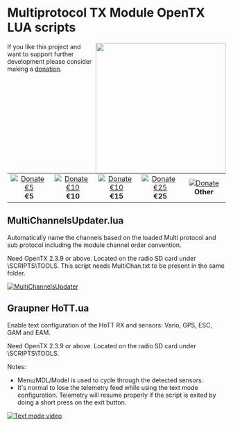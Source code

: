 # Multiprotocol TX Module OpenTX LUA scripts
<img align="right" width=300 src="../docs/images/multi.png" />

If you like this project and want to support further development please consider making a [donation](../docs/Donations.md).  

<table cellspacing=0>
  <tr>
    <td align=center width=200><a href="https://www.paypal.com/cgi-bin/webscr?cmd=_donations&business=VF2K9T23DRY56&lc=US&item_name=DIY%20Multiprotocol&currency_code=EUR&amount=5&bn=PP%2dDonationsBF%3abtn_donate_SM%2egif%3aNonHosted"><img src="../docs/images/donate_button.png" border="0" name="submit" title="PayPal - Donate €5" alt="Donate €5"/></a><br><b>€5</b></td>
    <td align=center width=200><a href="https://www.paypal.com/cgi-bin/webscr?cmd=_donations&business=VF2K9T23DRY56&lc=US&item_name=DIY%20Multiprotocol&currency_code=EUR&amount=10&bn=PP%2dDonationsBF%3abtn_donate_SM%2egif%3aNonHosted"><img src="../docs/images/donate_button.png" border="0" name="submit" title="PayPal - Donate €10" alt="Donate €10"/></a><br><b>€10</b></td>
    <td align=center width=200><a href="https://www.paypal.com/cgi-bin/webscr?cmd=_donations&business=VF2K9T23DRY56&lc=US&item_name=DIY%20Multiprotocol&currency_code=EUR&amount=15&bn=PP%2dDonationsBF%3abtn_donate_SM%2egif%3aNonHosted"><img src="../docs/images/donate_button.png" border="0" name="submit" title="PayPal - Donate €15" alt="Donate €10"/></a><br><b>€15</b></td>
    <td align=center width=200><a href="https://www.paypal.com/cgi-bin/webscr?cmd=_donations&business=VF2K9T23DRY56&lc=US&item_name=DIY%20Multiprotocol&currency_code=EUR&amount=25&bn=PP%2dDonationsBF%3abtn_donate_SM%2egif%3aNonHosted"><img src="../docs/images/donate_button.png" border="0" name="submit" title="PayPal - Donate €25" alt="Donate €25"/></a><br><b>€25</b></td>
    <td align=center width=200><a href="https://www.paypal.com/cgi-bin/webscr?cmd=_donations&business=VF2K9T23DRY56&lc=US&item_name=DIY%20Multiprotocol&currency_code=EUR&bn=PP%2dDonationsBF%3abtn_donate_SM%2egif%3aNonHosted"><img src="../docs/images/donate_button.png" border="0" name="submit" title="PayPal - Donate" alt="Donate"/></a><br><b>Other</b></td>
  </tr>
</table>

## MultiChannelsUpdater.lua

Automatically name the channels based on the loaded Multi protocol and sub protocol including the module channel order convention.

Need OpenTX 2.3.9 or above. Located on the radio SD card under \SCRIPTS\TOOLS. This script needs MultiChan.txt to be present in the same folder.

[![MultiChannelsUpdater](https://img.youtube.com/vi/L58ayXuewyA/0.jpg)](https://www.youtube.com/watch?v=L58ayXuewyA)

## Graupner HoTT.ua

Enable text configuration of the HoTT RX and sensors: Vario, GPS, ESC, GAM and EAM.

Need OpenTX 2.3.9 or above. Located on the radio SD card under \SCRIPTS\TOOLS.

Notes:
- Menu/MDL/Model is used to cycle through the detected sensors.
- It's normal to lose the telemetry feed while using the text mode configuration. Telemetry will resume properly if the script is exited by doing a short press on the exit button.

[![Text mode video](https://img.youtube.com/vi/81wd8NlF3Qw/0.jpg)](https://www.youtube.com/watch?v=81wd8NlF3Qw)
